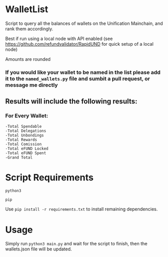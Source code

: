 # WalletList
Script to query all the balances of wallets on the Unification Mainchain, and rank them accordingly.

Best if run using a local node with API enabled (see https://github.com/refundvalidator/RapidUND for quick setup of a local node)

Amounts are rounded 

### If you would like your wallet to be named in the list please add it to the `named_wallets.py` file and sumbit a pull request, or message me directly

## Results will include the following results:

### For Every Wallet:

```
-Total Spendable
-Total Delegations
-Total Unbondings
-Total Rewards
-Total Comission
-Total eFUND Locked
-Total eFUND Spent
-Grand Total
```

# Script Requirements

`python3`

`pip`

Use `pip install -r requirements.txt` to install remaining dependencies.

# Usage

Simply run `python3 main.py` and wait for the script to finish, then the wallets.json file will be updated.
